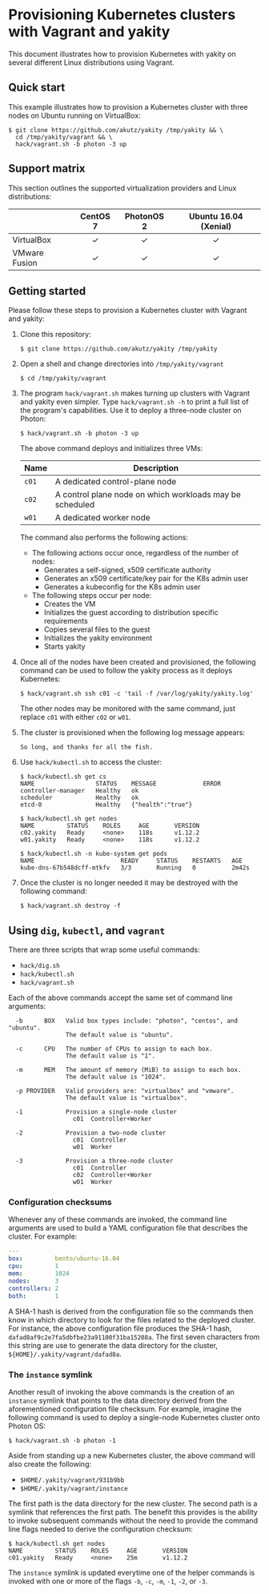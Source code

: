 # Provisioning Kubernetes clusters with Vagrant and yakity
This document illustrates how to provision Kubernetes with yakity
on several different Linux distributions using Vagrant.

## Quick start
This example illustrates how to provision a Kubernetes cluster with three nodes
on Ubuntu running on VirtualBox:
```shell
$ git clone https://github.com/akutz/yakity /tmp/yakity && \
  cd /tmp/yakity/vagrant && \
  hack/vagrant.sh -b photon -3 up
```

## Support matrix
This section outlines the supported virtualization providers and Linux 
distributions:

|               | CentOS 7 | PhotonOS 2 | Ubuntu 16.04 (Xenial) |
|---------------|:--------:|:----------:|:---------------------:|
| VirtualBox    | ✓        | ✓          | ✓                     |
| VMware Fusion | ✓        | ✓          | ✓                     |

## Getting started
Please follow these steps to provision a Kubernetes cluster with Vagrant and yakity:

1. Clone this repository:
    ```shell
    $ git clone https://github.com/akutz/yakity /tmp/yakity
    ```

2. Open a shell and change directories into `/tmp/yakity/vagrant`
    ```shell
    $ cd /tmp/yakity/vagrant
    ```

3. The program `hack/vagrant.sh` makes turning up clusters with Vagrant and yakity even simpler. Type `hack/vagrant.sh -h` to print a full list of the program's capabilities. Use it to deploy a three-node cluster on Photon:

    ```shell
    $ hack/vagrant.sh -b photon -3 up
    ```

    The above command deploys and initializes three VMs:

    | Name | Description |
    |------|-------------|
    | `c01` | A dedicated control-plane node |
    | `c02` | A control plane node on which workloads may be scheduled |
    | `w01` | A dedicated worker node |

    The command also performs the following actions:
    
    * The following actions occur once, regardless of the number of nodes:
      * Generates a self-signed, x509 certificate authority
      * Generates an x509 certificate/key pair for the K8s admin user
      * Generates a kubeconfig for the K8s admin user
    * The following steps occur per node:
      * Creates the VM
      * Initializes the guest according to distribution specific requirements
      * Copies several files to the guest
      * Initializes the yakity environment
      * Starts yakity

4. Once all of the nodes have been created and provisioned, the following command can be used to follow the yakity process as it deploys Kubernetes:
    ```shell
    $ hack/vagrant.sh ssh c01 -c 'tail -f /var/log/yakity/yakity.log'
    ```

    The other nodes may be monitored with the same command, just replace `c01` with either `c02` or `w01`.

5. The cluster is provisioned when the following log message appears:
    ```
    So long, and thanks for all the fish.
    ```

6. Use `hack/kubectl.sh` to access the cluster:
    ```shell
    $ hack/kubectl.sh get cs
    NAME                 STATUS    MESSAGE             ERROR
    controller-manager   Healthy   ok                  
    scheduler            Healthy   ok                  
    etcd-0               Healthy   {"health":"true"}
    ```

    ```shell
    $ hack/kubectl.sh get nodes
    NAME         STATUS    ROLES     AGE       VERSION
    c02.yakity   Ready     <none>    118s      v1.12.2
    w01.yakity   Ready     <none>    118s      v1.12.2
    ```

    ```shell
    $ hack/kubectl.sh -n kube-system get pods
    NAME                        READY     STATUS    RESTARTS   AGE
    kube-dns-67b548dcff-mtkfv   3/3       Running   0          2m42s
    ```

7. Once the cluster is no longer needed it may be destroyed with the following command:
    ```shell
    $ hack/vagrant.sh destroy -f
    ```

## Using `dig`, `kubectl`, and `vagrant`
There are three scripts that wrap some useful commands:
* `hack/dig.sh`
* `hack/kubectl.sh`
* `hack/vagrant.sh`

Each of the above commands accept the same set of command line arguments:
```shell
  -b      BOX   Valid box types include: "photon", "centos", and "ubuntu".
                The default value is "ubuntu".

  -c      CPU   The number of CPUs to assign to each box.
                The default value is "1".

  -m      MEM   The amount of memory (MiB) to assign to each box.
                The default value is "1024".

  -p PROVIDER   Valid providers are: "virtualbox" and "vmware".
                The default value is "virtualbox".

  -1            Provision a single-node cluster
                  c01  Controller+Worker

  -2            Provision a two-node cluster
                  c01  Controller
                  w01  Worker

  -3            Provision a three-node cluster
                  c01  Controller
                  c02  Controller+Worker
                  w01  Worker
```

### Configuration checksums
Whenever any of these commands are invoked, the command line arguments are used
to build a YAML configuration file that describes the cluster. For example:
```yaml
---
box:         bento/ubuntu-16.04
cpu:         1
mem:         1024
nodes:       3
controllers: 2
both:        1
```

A SHA-1 hash is derived from the configuration file so the commands then know
in which directory to look for the files related to the deployed cluster. For
instance, the above configuration file produces the SHA-1 hash, 
`dafad8af9c2e7fa5dbfbe23a91100f31ba15208a`. The first seven characters from this
string are use to generate the data directory for the cluster, 
`${HOME}/.yakity/vagrant/dafad8a`.

### The `instance` symlink
Another result of invoking the above commands is the creation of an `instance`
symlink that points to the data directory derived from the aforementioned
configuration file checksum. For example, imagine the following command is used
to deploy a single-node Kubernetes cluster onto Photon OS:
```shell
$ hack/vagrant.sh -b photon -1
```

Aside from standing up a new Kubernetes cluster, the above command will also
create the following:

* `$HOME/.yakity/vagrant/931b9bb`
* `$HOME/.yakity/vagrant/instance`

The first path is the data directory for the new cluster. The second path is
a symlink that references the first path. The benefit this provides is the
ability to invoke subsequent commands without the need to provide the command
line flags needed to derive the configuration checksum:
```shell
$ hack/kubectl.sh get nodes
NAME         STATUS    ROLES     AGE       VERSION
c01.yakity   Ready     <none>    25m       v1.12.2
```

The `instance` symlink is updated everytime one of the helper commands is
invoked with one or more of the flags `-b`, `-c`, `-m`, `-1`, `-2`, or `-3`.

